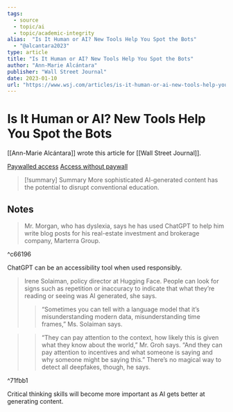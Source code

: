 ```yaml
---
tags:
  - source
  - topic/ai
  - topic/academic-integrity
alias:  "Is It Human or AI? New Tools Help You Spot the Bots"
  - "@alcantara2023"
type: article
title: "Is It Human or AI? New Tools Help You Spot the Bots"
author: "Ann-Marie Alcántara"
publisher: "Wall Street Journal"
date: 2023-01-10
url: "https://www.wsj.com/articles/is-it-human-or-ai-new-tools-help-you-spot-the-bots-11673356404"
---
```

# Is It Human or AI? New Tools Help You Spot the Bots
[[Ann-Marie Alcántara]] wrote this article for [[Wall Street Journal]].

[Paywalled access](https://www.wsj.com/articles/is-it-human-or-ai-new-tools-help-you-spot-the-bots-11673356404)
[Access without paywall](https://archive.md/ymQ3F)

> [!summary] Summary
> More sophisticated AI-generated content has the potential to disrupt conventional education.

## Notes
> Mr. Morgan, who has dyslexia, says he has used ChatGPT to help him write blog posts for his real-estate investment and brokerage company, Marterra Group.

^c66196

ChatGPT can be an accessibility tool when used responsibly.

> Irene Solaiman, policy director at Hugging Face. People can look for signs such as repetition or inaccuracy to indicate that what they’re reading or seeing was AI generated, she says.
> 
> > “Sometimes you can tell with a language model that it’s misunderstanding modern data, misunderstanding time frames,” Ms. Solaiman says.

> > “They can pay attention to the context, how likely this is given what they know about the world,” Mr. Groh says. “And they can pay attention to incentives and what someone is saying and why someone might be saying this.” There’s no magical way to detect all deepfakes, though, he says.

^71fbb1

Critical thinking skills will become more important as AI gets better at generating content.
